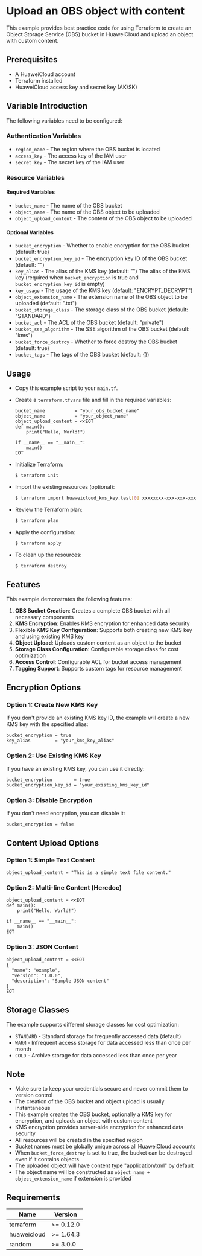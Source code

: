 # Upload an OBS object with content

This example provides best practice code for using Terraform to create an Object Storage Service (OBS) bucket in
HuaweiCloud and upload an object with custom content.

## Prerequisites

* A HuaweiCloud account
* Terraform installed
* HuaweiCloud access key and secret key (AK/SK)

## Variable Introduction

The following variables need to be configured:

### Authentication Variables

* `region_name` - The region where the OBS bucket is located
* `access_key` - The access key of the IAM user
* `secret_key` - The secret key of the IAM user

### Resource Variables

#### Required Variables

* `bucket_name` - The name of the OBS bucket
* `object_name` - The name of the OBS object to be uploaded
* `object_upload_content` - The content of the OBS object to be uploaded

#### Optional Variables

* `bucket_encryption` - Whether to enable encryption for the OBS bucket (default: true)
* `bucket_encryption_key_id` - The encryption key ID of the OBS bucket (default: "")
* `key_alias` - The alias of the KMS key (default: "")
  The alias of the KMS key (required when `bucket_encryption` is true and `bucket_encryption_key_id` is empty)
* `key_usage` - The usage of the KMS key (default: "ENCRYPT_DECRYPT")
* `object_extension_name` - The extension name of the OBS object to be uploaded (default: ".txt")
* `bucket_storage_class` - The storage class of the OBS bucket (default: "STANDARD")
* `bucket_acl` - The ACL of the OBS bucket (default: "private")
* `bucket_sse_algorithm` - The SSE algorithm of the OBS bucket (default: "kms")
* `bucket_force_destroy` - Whether to force destroy the OBS bucket (default: true)
* `bucket_tags` - The tags of the OBS bucket (default: {})

## Usage

* Copy this example script to your `main.tf`.

* Create a `terraform.tfvars` file and fill in the required variables:

  ```hcl
  bucket_name           = "your_obs_bucket_name"
  object_name           = "your_object_name"
  object_upload_content = <<EOT
  def main():
      print("Hello, World!")

  if __name__ == "__main__":
      main()
  EOT
  ```

* Initialize Terraform:

  ```bash
  $ terraform init
  ```

* Import the existing resources (optional):

  ```bash
  $ terraform import huaweicloud_kms_key.test[0] xxxxxxxx-xxx-xxx-xxx-xxxxxxxxxxxx
  ```

* Review the Terraform plan:

  ```bash
  $ terraform plan
  ```

* Apply the configuration:

  ```bash
  $ terraform apply
  ```

* To clean up the resources:

  ```bash
  $ terraform destroy
  ```

## Features

This example demonstrates the following features:

1. **OBS Bucket Creation**: Creates a complete OBS bucket with all necessary components
2. **KMS Encryption**: Enables KMS encryption for enhanced data security
3. **Flexible KMS Key Configuration**: Supports both creating new KMS key and using existing KMS key
4. **Object Upload**: Uploads custom content as an object to the bucket
5. **Storage Class Configuration**: Configurable storage class for cost optimization
6. **Access Control**: Configurable ACL for bucket access management
7. **Tagging Support**: Supports custom tags for resource management

## Encryption Options

### Option 1: Create New KMS Key

If you don't provide an existing KMS key ID, the example will create a new KMS key with the specified alias:

```hcl
bucket_encryption = true
key_alias         = "your_kms_key_alias"
```

### Option 2: Use Existing KMS Key

If you have an existing KMS key, you can use it directly:

```hcl
bucket_encryption        = true
bucket_encryption_key_id = "your_existing_kms_key_id"
```

### Option 3: Disable Encryption

If you don't need encryption, you can disable it:

```hcl
bucket_encryption = false
```

## Content Upload Options

### Option 1: Simple Text Content

```hcl
object_upload_content = "This is a simple text file content."
```

### Option 2: Multi-line Content (Heredoc)

```hcl
object_upload_content = <<EOT
def main():
    print("Hello, World!")

if __name__ == "__main__":
    main()
EOT
```

### Option 3: JSON Content

```hcl
object_upload_content = <<EOT
{
  "name": "example",
  "version": "1.0.0",
  "description": "Sample JSON content"
}
EOT
```

## Storage Classes

The example supports different storage classes for cost optimization:

* `STANDARD` - Standard storage for frequently accessed data (default)
* `WARM` - Infrequent access storage for data accessed less than once per month
* `COLD` - Archive storage for data accessed less than once per year

## Note

* Make sure to keep your credentials secure and never commit them to version control
* The creation of the OBS bucket and object upload is usually instantaneous
* This example creates the OBS bucket, optionally a KMS key for encryption, and uploads an object with custom content
* KMS encryption provides server-side encryption for enhanced data security
* All resources will be created in the specified region
* Bucket names must be globally unique across all HuaweiCloud accounts
* When `bucket_force_destroy` is set to true, the bucket can be destroyed even if it contains objects
* The uploaded object will have content type "application/xml" by default
* The object name will be constructed as `object_name + object_extension_name` if extension is provided

## Requirements

| Name | Version |
| ---- | ---- |
| terraform | >= 0.12.0 |
| huaweicloud | >= 1.64.3 |
| random | >= 3.0.0 |
